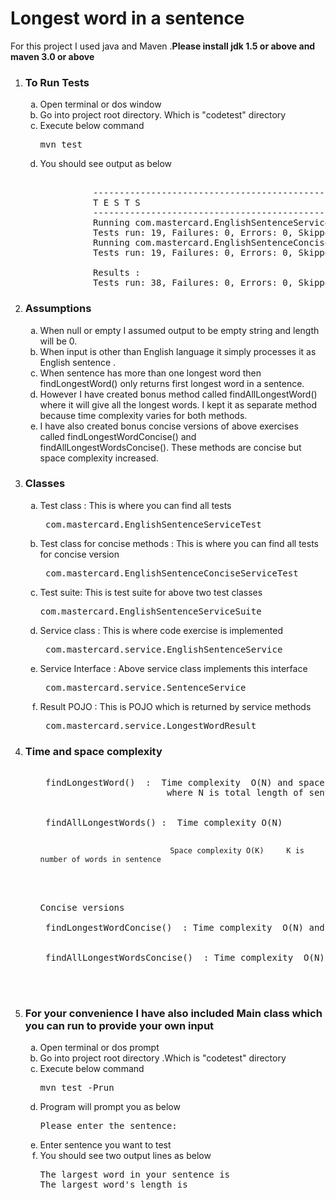 <h1> Longest word in a sentence </h1>

For this project I used java and Maven .<b>Please install jdk 1.5 or above and maven 3.0 or above </b>

<ol type="1">
<li><h3>To Run Tests</h3>
<ol type="a">
  <li>Open terminal or dos  window</li>
  <li> Go into project root directory. Which is "codetest" directory</li>
  <li> Execute below command <pre>mvn test</pre></li>
  <li> You should see output as below <br>
    <pre> 
          -------------------------------------------------------
          T E S T S
          -------------------------------------------------------
          Running com.mastercard.EnglishSentenceServiceTest
          Tests run: 19, Failures: 0, Errors: 0, Skipped: 0, Time elapsed: 0.124 sec
          Running com.mastercard.EnglishSentenceConciseServiceTest
          Tests run: 19, Failures: 0, Errors: 0, Skipped: 0, Time elapsed: 0.013 sec<br>
          Results :
          Tests run: 38, Failures: 0, Errors: 0, Skipped: 0</pre></li>
  </ol></li>
  
   <li>
 
  <h3>Assumptions</h3>
  <ol type="a">
<li>When null or empty I assumed output to be empty string  and length will be 0.</li>
    <li>When input is other than English language it simply processes it as English sentence .</li>
    <li>When sentence has more than one longest word then findLongestWord() only returns first longest word in  a  sentence. </li>
   <li>However I have created bonus method called findAllLongestWord() where it will give all the longest words. I kept it as separate method because time complexity varies for both methods.</li>
<li>I have also created bonus concise versions of above exercises called findLongestWordConcise() and findAllLongestWordsConcise(). These methods are concise but space complexity increased.</li>
   </ol>
</li>
  
  <li>
 
  <h3>Classes</h3>
  <ol type="a">

   <li> Test class : This is where you can find all tests <pre> com.mastercard.EnglishSentenceServiceTest </pre> </li>
   <li> Test class for concise methods : This is where you can find all tests for concise version<pre> com.mastercard.EnglishSentenceConciseServiceTest </pre> </li>
   <li> Test suite: This is test suite for above two test classes <pre>com.mastercard.EnglishSentenceServiceSuite</pre></li>
   <li> Service class : This is where code exercise is implemented <pre> com.mastercard.service.EnglishSentenceService </pre> </li>
   <li> Service Interface : Above service class implements this interface<pre> com.mastercard.service.SentenceService </pre> </li>
   <li> Result POJO : This is POJO which is returned by service methods<pre> com.mastercard.service.LongestWordResult </pre> </li>
</ol>
</li>

 

<li>
  <h3>Time and space complexity</h3>
  <ol type="a">
    <pre>
    <li> findLongestWord()  :  Time complexity  O(N) and space complexity O(1) 
                        where N is total length of sentence</li>
    <li> findAllLongestWords() :  Time complexity O(N)  
                                                  
                                 Space complexity O(K)     K is number of words in sentence
   </li>
Concise versions
   <li> findLongestWordConcise()  : Time complexity  O(N) and space complexity O(N) </li>
  <li> findAllLongestWordsConcise()  : Time complexity  O(N) and space complexity O(N) </li>

   </pre>
  </ol>
</li>
  
  
 <li>         
<h3>For your convenience I have also included Main class which you can run to provide your own input </h3>
 <ol type="a">
   <li> Open terminal or dos prompt </li>
  <li> Go into project root directory .Which is "codetest" directory</li>
  <li> Execute below command  <pre>mvn test -Prun</pre></li>
  <li> Program will prompt you as below  <pre>Please enter the sentence:</pre></li>
  <li> Enter sentence you want to test </li>
  <li> You should see two output lines as below
  <pre>The largest word in your sentence is<br>The largest word's length is </pre>
  
  </li>
 </li>
 </ol>

</ol>



